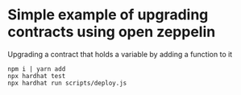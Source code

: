 # Simple example of upgrading contracts using open zeppelin

Upgrading a contract that holds a variable by adding a function to it


```
npm i | yarn add
npx hardhat test
npx hardhat run scripts/deploy.js
```